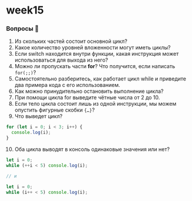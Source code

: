 # week15

### Вопросы 💎

1. Из скольких частей состоит основной цикл?
2. Какое количество уровней вложенности могут иметь циклы?
3. Если switch находится внутри функции, какая инструкция может использоваться для выхода из него?
4. Можно ли пропускать части **for**? Что получится, если написать `for(;;)`?
5. Самостоятельно разберитесь, как работает цикл while и приведите два примера кода с его использованием.
6. Как можно принудительно остановить выполнение цикла?
7. При помощи цикла for выведите чётные числа от 2 до 10.
8. Если тело цикла состоит лишь из одной инструкции, мы можем опустить фигурные скобки `{…}`?
9. Что выведет цикл?

```jsx
for (let i = 0; i < 3; i++) {
  console.log(i);
}
```

10. Оба цикла выводят в консоль одинаковые значения или нет?

```jsx
let i = 0;
while (++i < 5) console.log(i);

// и

let i = 0;
while (i++ < 5) console.log(i);
```
